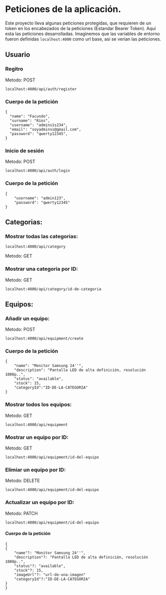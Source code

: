 # Peticiones de la aplicación.

Este proyecto lleva algunas peticiones protegidas, que requieren de un token en los encabezados de la peticiones (Estandar Bearer Token). Aquí esta las peticiones desarrolladas. Imaginemos que las variables de entorno fueron definidas `localhost:4000` como url base, asi se verian las peticiones.

## Usuario

### Regitro

Metodo: POST

```
localhost:4000/api/auth/register
```

### Cuerpo de la petición

```
{
  "name": "Facundo",
  "surname": "Ríos",
  "username": "admins1s234",
  "email": "soyadminss@gmail.com",
  "password": "qwerty12345",
}

```

### Inicio de sesión

Metodo: POST

```
localhost:4000/api/auth/login
```

### Cuerpo de la petición

```
{
    "username": "admin123",
    "password": "qwerty12345"
}
```

## Categorias:

### Mostrar todas las categorias:

```
localhost:4000/api/category
```

Metodo: GET

### Mostrar una categoria por ID:

Metodo: GET

```
localhost:4000/api/category/id-de-categoria
```

## Equipos:

### Añadir un equipo:

Metodo: POST

```
localhost:4000/api/equipment/create
```

### Cuerpo de la petición

```
{
    "name": "Monitor Samsung 24''",
    "description": "Pantalla LED de alta definición, resolución 1080p..",
    "status": "available",
    "stock": 15,
    "categoryId":"ID-DE-LA-CATEGORIA"
}
```

### Mostrar todos los equipos:

Metodo: GET

```
localhost:4000/api/equipment
```

### Mostrar un equipo por ID:

Metodo: GET

```
localhost:4000/api/equipment/id-del-equipo
```

### Elimiar un equipo por ID:

Metodo: DELETE

```
localhost:4000/api/equipment/id-del-equipo
```

### Actualizar un equipo por ID:

Metodo: PATCH

```
localhost:4000/api/equipment/id-del-equipo
```

#### Cuerpo de la petición

```
{
{
    "name"?: "Monitor Samsung 24''",
    "description"?: "Pantalla LED de alta definición, resolución 1080p..",
    "status"?: "available",
    "stock"?: 15,
    "imageUrl"?: "url-de-una-imagen"
    "categoryId"?:"ID-DE-LA-CATEGORIA"
}
}
```
